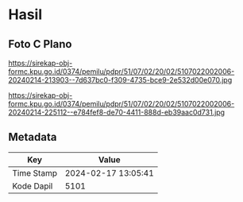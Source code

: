 # Hasil

## Foto C Plano

https://sirekap-obj-formc.kpu.go.id/0374/pemilu/pdpr/51/07/02/20/02/5107022002006-20240214-213903--7d637bc0-f309-4735-bce9-2e532d00e070.jpg

https://sirekap-obj-formc.kpu.go.id/0374/pemilu/pdpr/51/07/02/20/02/5107022002006-20240214-225112--e784fef8-de70-4411-888d-eb39aac0d731.jpg


## Metadata

| Key        | Value               |
| ---------- | ------------------- |
| Time Stamp | 2024-02-17 13:05:41 |
| Kode Dapil | 5101                |



